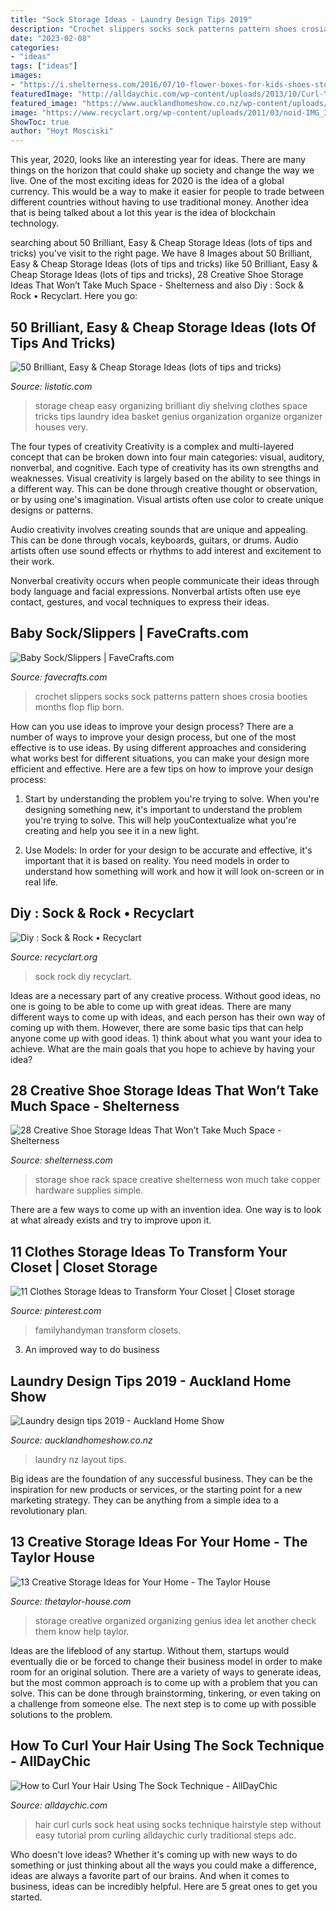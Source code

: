 ```yaml
---
title: "Sock Storage Ideas - Laundry Design Tips 2019"
description: "Crochet slippers socks sock patterns pattern shoes crosia booties months flop flip born"
date: "2023-02-08"
categories:
- "ideas"
tags: ["ideas"]
images:
- "https://i.shelterness.com/2016/07/10-flower-boxes-for-kids-shoes-storage.jpg"
featuredImage: "http://alldaychic.com/wp-content/uploads/2013/10/Curl-Your-Hair-Without-Heat-Using-Socks.jpg"
featured_image: "https://www.aucklandhomeshow.co.nz/wp-content/uploads/2019/07/Laundry-Design-layout.jpg"
image: "https://www.recyclart.org/wp-content/uploads/2011/03/noid-IMG_3567.jpg"
ShowToc: true
author: "Hoyt Mosciski"
---
```



This year, 2020, looks like an interesting year for ideas. There are many things on the horizon that could shake up society and change the way we live. One of the most exciting ideas for 2020 is the idea of a global currency. This would be a way to make it easier for people to trade between different countries without having to use traditional money. Another idea that is being talked about a lot this year is the idea of blockchain technology.

	

		
searching about 50 Brilliant, Easy &amp; Cheap Storage Ideas (lots of tips and tricks) you've visit to the right page. We have 8 Images about 50 Brilliant, Easy &amp; Cheap Storage Ideas (lots of tips and tricks) like 50 Brilliant, Easy &amp; Cheap Storage Ideas (lots of tips and tricks), 28 Creative Shoe Storage Ideas That Won’t Take Much Space - Shelterness and also Diy : Sock &amp; Rock • Recyclart. Here you go:
		
    
## 50 Brilliant, Easy &amp; Cheap Storage Ideas (lots Of Tips And Tricks)

<img loading=lazy src="http://www.listotic.com/wp-content/uploads/2013/10/50-Genius-Storage-Ideas-all-very-cheap-and-easy-Great-for-organizing-and-small-houses-laundry.jpg" onerror="this.onerror=null;this.src='https://tse1.mm.bing.net/th?id=OIP.mu8x8PSWI8cgyV6gi_ZefQHaMY&amp;pid=15.1';" alt="50 Brilliant, Easy &amp; Cheap Storage Ideas (lots of tips and tricks)">

_Source: listotic.com_

>storage cheap easy organizing brilliant diy shelving clothes space tricks tips laundry idea basket genius organization organize organizer houses very. 

	

The four types of creativity
Creativity is a complex and multi-layered concept that can be broken down into four main categories: visual, auditory, nonverbal, and cognitive. Each type of creativity has its own strengths and weaknesses.
Visual creativity is largely based on the ability to see things in a different way. This can be done through creative thought or observation, or by using one's imagination. Visual artists often use color to create unique designs or patterns.

Audio creativity involves creating sounds that are unique and appealing. This can be done through vocals, keyboards, guitars, or drums. Audio artists often use sound effects or rhythms to add interest and excitement to their work.

Nonverbal creativity occurs when people communicate their ideas through body language and facial expressions. Nonverbal artists often use eye contact, gestures, and vocal techniques to express their ideas.

    
## Baby Sock/Slippers | FaveCrafts.com

<img loading=lazy src="https://irepo.primecp.com/2016/10/303287/Baby-SockSlippers_ExtraLarge700_ID-1916356.jpg?v=1916356" onerror="this.onerror=null;this.src='https://tse3.mm.bing.net/th?id=OIP.hYxO3o7Pq-IlWOncvgOZOwHaFj&amp;pid=15.1';" alt="Baby Sock/Slippers | FaveCrafts.com">

_Source: favecrafts.com_

>crochet slippers socks sock patterns pattern shoes crosia booties months flop flip born. 

	

How can you use ideas to improve your design process?
There are a number of ways to improve your design process, but one of the most effective is to use ideas. By using different approaches and considering what works best for different situations, you can make your design more efficient and effective. Here are a few tips on how to improve your design process:
1. Start by understanding the problem you're trying to solve. When you're designing something new, it's important to understand the problem you're trying to solve. This will help youContextualize what you're creating and help you see it in a new light.

2. Use Models: In order for your design to be accurate and effective, it's important that it is based on reality. You need models in order to understand how something will work and how it will look on-screen or in real life.

    
## Diy : Sock &amp; Rock • Recyclart

<img loading=lazy src="https://www.recyclart.org/wp-content/uploads/2011/03/noid-IMG_3567.jpg" onerror="this.onerror=null;this.src='https://tse2.mm.bing.net/th?id=OIP.9h9QqW65ARqvmwj2-Aa_vQHaLJ&amp;pid=15.1';" alt="Diy : Sock &amp; Rock • Recyclart">

_Source: recyclart.org_

>sock rock diy recyclart. 

	

Ideas are a necessary part of any creative process. Without good ideas, no one is going to be able to come up with great ideas. There are many different ways to come up with ideas, and each person has their own way of coming up with them. However, there are some basic tips that can help anyone come up with good ideas. 1) think about what you want your idea to achieve. What are the main goals that you hope to achieve by having your idea?

    
## 28 Creative Shoe Storage Ideas That Won’t Take Much Space - Shelterness

<img loading=lazy src="https://i.shelterness.com/2016/07/10-flower-boxes-for-kids-shoes-storage.jpg" onerror="this.onerror=null;this.src='https://tse3.mm.bing.net/th?id=OIP.572J3MSMzIfz7hX_0_DhwQHaJ4&amp;pid=15.1';" alt="28 Creative Shoe Storage Ideas That Won’t Take Much Space - Shelterness">

_Source: shelterness.com_

>storage shoe rack space creative shelterness won much take copper hardware supplies simple. 

	

There are a few ways to come up with an invention idea.  One way is to look at what already exists and try to improve upon it.

    
## 11 Clothes Storage Ideas To Transform Your Closet | Closet Storage

<img loading=lazy src="https://i.pinimg.com/736x/25/da/ff/25daff223dd86d923c48ab8eb8bce5ac.jpg" onerror="this.onerror=null;this.src='https://tse4.mm.bing.net/th?id=OIP.gYDRZ8isAGYrof-7DXq8XwHaHa&amp;pid=15.1';" alt="11 Clothes Storage Ideas to Transform Your Closet | Closet storage">

_Source: pinterest.com_

>familyhandyman transform closets. 

	

3. An improved way to do business

    
## Laundry Design Tips 2019 - Auckland Home Show

<img loading=lazy src="https://www.aucklandhomeshow.co.nz/wp-content/uploads/2019/07/Laundry-Design-layout.jpg" onerror="this.onerror=null;this.src='https://tse4.mm.bing.net/th?id=OIP.OUkg1R1kpiZcVNrHhVzzGgHaFj&amp;pid=15.1';" alt="Laundry design tips 2019 - Auckland Home Show">

_Source: aucklandhomeshow.co.nz_

>laundry nz layout tips. 

	

Big ideas are the foundation of any successful business. They can be the inspiration for new products or services, or the starting point for a new marketing strategy. They can be anything from a simple idea to a revolutionary plan.

    
## 13 Creative Storage Ideas For Your Home - The Taylor House

<img loading=lazy src="http://www.thetaylor-house.com/wp-content/uploads/2014/06/storagefinal.jpg" onerror="this.onerror=null;this.src='https://tse3.mm.bing.net/th?id=OIP.iP_eU_HrM65XYI6y2FvL6AHaKl&amp;pid=15.1';" alt="13 Creative Storage Ideas for Your Home - The Taylor House">

_Source: thetaylor-house.com_

>storage creative organized organizing genius idea let another check them know help taylor. 

	

Ideas are the lifeblood of any startup. Without them, startups would eventually die or be forced to change their business model in order to make room for an original solution. There are a variety of ways to generate ideas, but the most common approach is to come up with a problem that you can solve. This can be done through brainstorming, tinkering, or even taking on a challenge from someone else. The next step is to come up with possible solutions to the problem.

    
## How To Curl Your Hair Using The Sock Technique - AllDayChic

<img loading=lazy src="http://alldaychic.com/wp-content/uploads/2013/10/Curl-Your-Hair-Without-Heat-Using-Socks.jpg" onerror="this.onerror=null;this.src='https://tse3.mm.bing.net/th?id=OIP.6Wtynf9QO-zquCcs0IWKXgHaKr&amp;pid=15.1';" alt="How to Curl Your Hair Using The Sock Technique - AllDayChic">

_Source: alldaychic.com_

>hair curl curls sock heat using socks technique hairstyle step without easy tutorial prom curling alldaychic curly traditional steps adc. 

	

Who doesn't love ideas? Whether it's coming up with new ways to do something or just thinking about all the ways you could make a difference, ideas are always a favorite part of our brains. And when it comes to business, ideas can be incredibly helpful. Here are 5 great ones to get you started.


